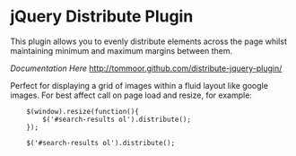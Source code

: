 # jQuery Distribute Plugin

This plugin allows you to evenly distribute elements across the page whilst maintaining minimum and maximum margins between them.

_Documentation Here_
http://tommoor.github.com/distribute-jquery-plugin/

Perfect for displaying a grid of images within a fluid layout like google images. For best affect call on page load and resize, for example:


		$(window).resize(function(){
			$('#search-results ol').distribute();
		});

		$('#search-results ol').distribute();

